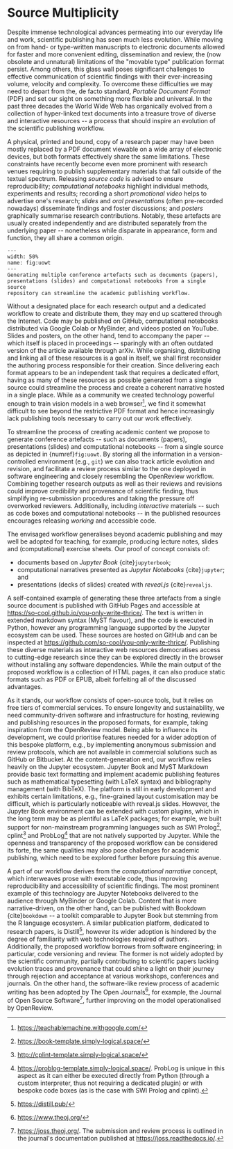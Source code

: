 # Source Multiplicity #

Despite immense technological advances permeating into our everyday life
and work, scientific publishing has seen much less evolution. While
moving on from hand- or type-written manuscripts to electronic documents
allowed for faster and more convenient editing, dissemination and
review, the (now obsolete and unnatural) limitations of the "movable
type" publication format persist. Among others, this glass wall poses
significant challenges to effective communication of scientific findings
with their ever-increasing volume, velocity and complexity. To overcome
these difficulties we may need to depart from the, de facto standard,
*Portable Document Format* (PDF) and set our sight on something more
flexible and universal. In the past three decades the World Wide Web has
organically evolved from a collection of hyper-linked text documents
into a treasure trove of diverse and interactive resources -- a process
that should inspire an evolution of the scientific publishing workflow.

A physical, printed and bound, copy of a research paper may have been
mostly replaced by a PDF document viewable on a wide array of electronic
devices, but both formats effectively share the same limitations. These
constraints have recently become even more prominent with research
venues requiring to publish supplementary materials that fall outside of
the textual spectrum. Releasing *source code* is advised to ensure
reproducibility; *computational notebooks* highlight individual methods,
experiments and results; recording a short *promotional video* helps to
advertise one's research; *slides* and *oral presentations* (often
pre-recorded nowadays) disseminate findings and foster discussions; and
*posters* graphically summarise research contributions. Notably, these
artefacts are usually created independently and are distributed
separately from the underlying paper -- nonetheless while disparate in
appearance, form and function, they all share a common origin.

```{figure} ../img/article/yowt_fig.svg
---
width: 50%
name: fig:uowt
---
Generating multiple conference artefacts such as documents (papers),
presentations (slides) and computational notebooks from a single source
repository can streamline the academic publishing workflow.
```

Without a designated place for each research output and a dedicated
workflow to create and distribute them, they may end up scattered
through the Internet. Code may be published on GitHub, computational
notebooks distributed via Google Colab or MyBinder, and videos posted on
YouTube. Slides and posters, on the other hand, tend to accompany the
paper -- which itself is placed in proceedings -- sparingly with an
often outdated version of the article available through arXiv. While
organising, distributing and linking all of these resources is a goal in
itself, we shall first reconsider the authoring process responsible for
their creation. Since delivering each format appears to be an
independent task that requires a dedicated effort, having as many of
these resources as possible generated from a single source could
streamline the process and create a coherent narrative hosted in a
single place. While as a community we created technology powerful enough
to train vision models in a web browser[^_1], we find it somewhat
difficult to see beyond the restrictive PDF format and hence
increasingly lack publishing tools necessary to carry out our work
effectively.

To streamline the process of creating academic content we propose to
generate conference artefacts -- such as documents (papers),
presentations (slides) and computational notebooks -- from a single
source as depicted in {numref}`fig:uowt`.
By storing all the information in a
version-controlled environment (e.g., `git`) we can also track article
evolution and revision, and facilitate a review process similar to the
one deployed in software engineering and closely resembling the
OpenReview workflow. Combining together research outputs as well as
their reviews and revisions could improve credibility and provenance of
scientific finding, thus simplifying re-submission procedures and taking
the pressure off overworked reviewers. Additionally, including
*interactive* materials -- such as code boxes and computational
notebooks -- in the published resources encourages releasing *working*
and accessible code.

The envisaged workflow generalises beyond academic publishing and may
well be adopted for teaching, for example, producing lecture notes,
slides and (computational) exercise sheets. Our proof of concept
consists of:
- documents based on *Jupyter Book* {cite}`jupyterbook`;
- computational narratives presented as *Jupyter
  Notebooks* {cite}`jupyter`; and
- presentations (decks of slides) created with
  *reveal.js* {cite}`revealjs`.

A self-contained example of generating these three artefacts from a
single source document is published with GitHub Pages and accessible at
<https://so-cool.github.io/you-only-write-thrice/>.
The text is written in extended markdown syntax (MyST flavour), and the
code is executed in Python, however any programming language supported
by the Jupyter ecosystem can be used. These sources are hosted on GitHub
and can be inspected at
<https://github.com/so-cool/you-only-write-thrice/>.
Publishing these diverse materials as interactive web resources
democratises access to cutting-edge research since they can be explored
directly in the browser without installing any software dependencies.
While the main output of the proposed workflow is a collection of HTML
pages, it can also produce static formats such as PDF or EPUB, albeit
forfeiting all of the discussed advantages.

As it stands, our workflow consists of open-source tools, but it relies
on free tiers of commercial services. To ensure longevity and
sustainability, we need community-driven software and infrastructure for
hosting, reviewing and publishing resources in the proposed formats, for
example, taking inspiration from the OpenReview model. Being able to
influence its development, we could prioritise features needed for a
wider adoption of this bespoke platform, e.g., by implementing anonymous
submission and review protocols, which are not available in commercial
solutions such as GitHub or Bitbucket. At the content-generation end,
our workflow relies heavily on the Jupyter ecosystem. Jupyter Book and
MyST Markdown provide basic text formatting and implement academic
publishing features such as mathematical typesetting (with LaTeX syntax)
and bibliography management (with BibTeX). The platform is
still in early development and exhibits certain limitations, e.g.,
fine-grained layout customisation may be difficult, which is
particularly noticeable with reveal.js slides. However, the Jupyter Book
environment can be extended with custom plugins, which in the long term
may be as plentiful as LaTeX packages; for example, we built support for
non-mainstream programming languages such as SWI Prolog[^_2], cplint[^_3]
and ProbLog[^_4] that are not natively supported by Jupyter. While the
openness and transparency of the proposed workflow can be considered its
forte, the same qualities may also pose challenges for academic
publishing, which need to be explored further before pursuing this
avenue.

A part of our workflow derives from the *computational narrative*
concept, which interweaves prose with executable code, thus improving
reproducibility and accessibility of scientific findings. The most
prominent example of this technology are Jupyter Notebooks delivered to
the audience through MyBinder or Google Colab. Content that is more
narrative-driven, on the other hand, can be published with
Bookdown {cite}`bookdown` -- a toolkit comparable to Jupyter Book but
stemming from the R language ecosystem. A similar publication platform,
dedicated to research papers, is Distill[^_5], however its wider adoption
is hindered by the degree of familiarity with web technologies required
of authors. Additionally, the proposed workflow borrows from software
engineering; in particular, code versioning and review. The former is
not widely adopted by the scientific community, partially contributing
to scientific papers lacking evolution traces and provenance that could
shine a light on their journey through rejection and acceptance at
various workshops, conferences and journals. On the other hand, the
software-like review process of academic writing has been adopted by The
Open Journals[^_6], for example, the Journal of Open Source Software[^_7],
further improving on the model operationalised by OpenReview.

[^_1]: <https://teachablemachine.withgoogle.com/>
[^_2]: <https://book-template.simply-logical.space/>
[^_3]: <http://cplint-template.simply-logical.space/>
[^_4]: <https://problog-template.simply-logical.space/>. ProbLog is
       unique in this aspect as it can either be executed directly from
       Python (through a custom interpreter, thus not requiring a dedicated
       plugin) or with bespoke code boxes (as is the case with SWI Prolog
       and cplint).
[^_5]: <https://distill.pub/>
[^_6]: <https://www.theoj.org/>
[^_7]: <https://joss.theoj.org/>. The submission and review process is
       outlined in the journal's documentation published at
       <https://joss.readthedocs.io/>.
